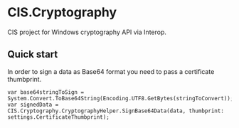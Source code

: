 # CIS.Cryptography

CIS project for Windows cryptography API via Interop.

## Quick start

In order to sign a data as Base64 format you need to pass a certificate thumbprint.

```
var base64stringToSign = System.Convert.ToBase64String(Encoding.UTF8.GetBytes(stringToConvert));
var signedData = CIS.Cryptography.CryptographyHelper.SignBase64Data(data, thumbprint: settings.CertificateThumbprint);
```
